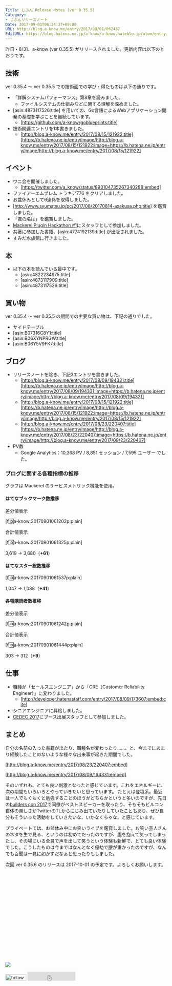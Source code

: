 ```yaml
---
Title: じぶん Release Notes (ver 0.35.5)
Category:
- じぶんリリースノート
Date: 2017-09-01T06:24:37+09:00
URL: http://blog.a-know.me/entry/2017/09/01/062437
EditURL: https://blog.hatena.ne.jp/a-know/a-know.hateblo.jp/atom/entry/8599973812293625274
---
```


昨日・8/31、a-know (ver 0.35.5) がリリースされました。更新内容は以下のとおりです。


<!-- more -->


## 技術
ver 0.35.4 〜 ver 0.35.5 での技術面での学び・得たものは以下の通りです。

* 「詳解システムパフォーマンス」第8章を読みました。
    * ファイルシステムの仕組みなどに関する理解を深めました。
* [asin:4873117526:title] を用いての、Go言語によるWebアプリケーション開発の基礎を学ぶことを継続しています。
    * [https://github.com/a-know/goblueprints:title]
* 技術関連エントリを1本書きました。
    * [http://blog.a-know.me/entry/2017/08/15/121922:title][https://b.hatena.ne.jp/entry/image/http://blog.a-know.me/entry/2017/08/15/121922:image=https://b.hatena.ne.jp/entry/image/http://blog.a-know.me/entry/2017/08/15/121922]




## イベント
* ウニ会を開催しました。
    * [https://twitter.com/a_know/status/893104735267340288:embed]
* ファイアーエムブレム トラキア776 をクリアしました。
* お盆休みとして6連休を取得しました。
* [http://www.syumatsu.jp/pc/2017/08/20170814-asakusa.php:title] を鑑賞しました。
* 「君の名は」を鑑賞しました。
* [Mackerel Plugin Hackathon #1](https://mackerelio.connpass.com/event/63087/)にスタッフとして参加しました。
* 共著に参加した書籍、[asin:4774192139:title] が出版されました。
* すみだ水族館に行きました。

## 本
* 以下の本を読んでいる最中です。
    * [asin:4822234975:title]
    * [asin:4873117909:title]
    * [asin:4873117526:title]



## 買い物
ver 0.35.4 〜 ver 0.35.5 の期間での主要な買い物は、下記の通りでした。

* サイドテーブル
* [asin:B07316C8Y1:title]
* [asin:B06XYNPRGW:title]
* [asin:B06Y5V9FK7:title]


## ブログ
* リリースノートを除き、下記3エントリを書きました。
    * [http://blog.a-know.me/entry/2017/08/09/194331:title][https://b.hatena.ne.jp/entry/image/http://blog.a-know.me/entry/2017/08/09/194331:image=https://b.hatena.ne.jp/entry/image/http://blog.a-know.me/entry/2017/08/09/194331]
    * [http://blog.a-know.me/entry/2017/08/15/121922:title][https://b.hatena.ne.jp/entry/image/http://blog.a-know.me/entry/2017/08/15/121922:image=https://b.hatena.ne.jp/entry/image/http://blog.a-know.me/entry/2017/08/15/121922]
    * [http://blog.a-know.me/entry/2017/08/23/220407:title][https://b.hatena.ne.jp/entry/image/http://blog.a-know.me/entry/2017/08/23/220407:image=https://b.hatena.ne.jp/entry/image/http://blog.a-know.me/entry/2017/08/23/220407]
* PV数
    * Google Analytics：10,368 PV / 8,851 セッション / 7,595 ユーザー でした。


### ブログに関する各種指標の推移

グラフは Mackerel のサービスメトリック機能を使用。

#### はてなブックマーク数推移

差分値表示

[f:id:a-know:20170901061202p:plain]

合計値表示

[f:id:a-know:20170901061325p:plain]

3,619 → 3,680（<b>+61</b>）


#### はてなスター総数推移

[f:id:a-know:20170901061537p:plain]

1,047 → 1,088（<b>+41</b>）


#### 各種購読者数推移

差分値表示

[f:id:a-know:20170901061242p:plain]

合計値表示

[f:id:a-know:20170901061444p:plain]


303 → 312（<b>+9</b>）


## 仕事
* 職種が「セールスエンジニア」から「CRE（Customer Reliability Engineer）」に変わりました。
    * [http://developer.hatenastaff.com/entry/2017/08/09/173607:embed:cite]
* シニアエンジニアに昇格しました。
* [CEDEC 2017](http://cedec.cesa.or.jp/2017/)にブース出展スタッフとして参加しました。



## まとめ
自分の名前の入った書籍が出たり、職種名が変わったり......、と、今までにあまり経験したことのないような様々な出来事が起きた期間でした。




[http://blog.a-know.me/entry/2017/08/23/220407:embed]



[http://blog.a-know.me/entry/2017/08/09/194331:embed]


そのいずれも、とても良い刺激となったと感じています。これをエネルギーに、次の期間もいろいろとやっていきたいと思っています。
たとえば登壇系。最近は一人でもくもくと勉強することのほうがどちらかというと多いのですが、先日の[builders con 2017](https://builderscon.io/tokyo/2017)で同僚がベストスピーカーを取ったり、そもそもビルコン自体の楽しさがTwitterのTLからにじみ出ていたりしていたこともあり、ぜひ自分もそういった活動をしていきたいな、いかなくちゃな、と感じています。



プライベートでは、お盆休み中にお笑いライブを鑑賞しました。お笑い芸人さんのネタを生で見る、というのは初めてだったのですが、腹を抱えて笑ってしまったし、その場にいる全員で声を出して笑うという体験も新鮮で、とても良い体験でした。こうしたものは今まではなんとなく億劫で腰が重かったのですが、なんでも百聞は一見に如かずだなぁと思ったりもしました。


次回 ver 0.35.6 のリリースは 2017-10-01 の予定です。よろしくお願いします。

<div>
<br>
<script async src="//pagead2.googlesyndication.com/pagead/js/adsbygoogle.js"></script>
<!-- article-bottom2 -->
<ins class="adsbygoogle"
     style="display:inline-block;width:300px;height:250px"
     data-ad-client="ca-pub-3463034538369189"
     data-ad-slot="5274552934"></ins>
<script>
(adsbygoogle = window.adsbygoogle || []).push({});
</script>

<a href="http://bit.ly/grass-graph" target='blank' rel="nofollow"><img src="https://cdn-ak.f.st-hatena.com/images/fotolife/a/a-know/20170405/20170405220342.png"></a>
<br>
</div>

<div>
<a href='http://cloud.feedly.com/#subscription%2Ffeed%2Fhttp%3A%2F%2Fblog.a-know.me%2Ffeed'  target='blank'><img id='feedlyFollow' src='http://s3.feedly.com/img/follows/feedly-follow-rectangle-volume-small_2x.png' alt='follow us in feedly' width='65' height='20'></a>



<iframe src="http://blog.hatena.ne.jp/a-know/a-know.hateblo.jp/subscribe/iframe" allowtransparency="true" frameborder="0" scrolling="no" width="150" height="28"></iframe>
</div>
